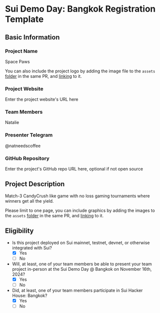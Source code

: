 # Sui Demo Day: Bangkok Registration Template

## Basic Information

### Project Name

Space Paws

You can also include the project logo by adding the image file to the `assets` [folder](./assets/) in the same PR, and [linking](https://docs.github.com/en/get-started/writing-on-github/getting-started-with-writing-and-formatting-on-github/basic-writing-and-formatting-syntax#images) to it. 

### Project Website

Enter the project website's URL here 

### Team Members

Natalie

### Presenter Telegram 

@natneedscoffee

### GitHub Repository

Enter the project's GitHub repo URL here, optional if not open source

## Project Description 

Match-3 CandyCrush like game with no loss gaming tournaments where winners get all the yield.

Please limit to one page, you can include graphics by adding the images to the `assets` [folder](./assets/) in the same PR, and [linking](https://docs.github.com/en/get-started/writing-on-github/getting-started-with-writing-and-formatting-on-github/basic-writing-and-formatting-syntax#images) to it. 

## Eligibility

- Is this project deployed on Sui mainnet, testnet, devnet, or otherwise integrated with Sui?
    - [x] Yes
    - [ ] No
- Will, at least, one of your team members be able to present your team project in-person at the Sui Demo Day @ Bangkok on November 16th, 2024?
    - [x] Yes
    - [ ] No
- Did, at least, one of your team members participate in Sui Hacker House: Bangkok? 
    - [x] Yes
    - [ ] No
